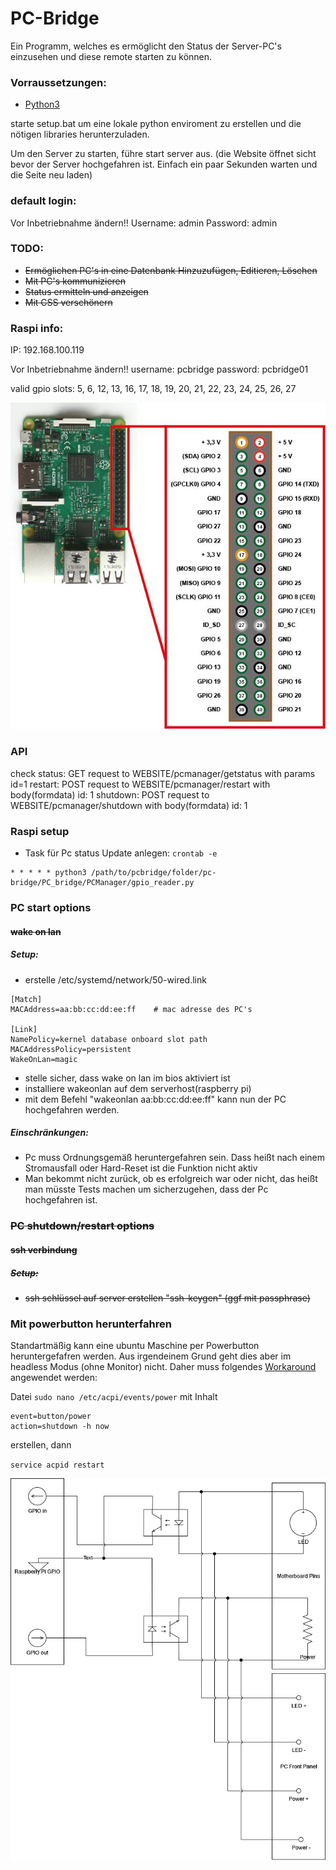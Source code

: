 # PC-Bridge

Ein Programm, welches es ermöglicht den Status der Server-PC's einzusehen und diese remote starten zu können.


### Vorraussetzungen:
* [Python3](https://www.python.org/downloads/)

starte setup.bat um eine lokale python enviroment zu erstellen und die nötigen libraries herunterzuladen.

Um den Server zu starten, führe start server aus. (die Website öffnet sicht bevor der Server hochgefahren ist. Einfach ein paar Sekunden warten und die Seite neu laden)



### default login:
Vor Inbetriebnahme ändern!!
Username: admin
Password: admin

### TODO:
* ~~Ermöglichen PC's in eine Datenbank Hinzuzufügen, Editieren, Löschen~~
* ~~Mit PC's kommunizieren~~
* ~~Status ermitteln und anzeigen~~
* ~~Mit CSS verschönern~~


### Raspi info:
IP: 192.168.100.119

Vor Inbetriebnahme ändern!!
username: pcbridge
password: pcbridge01

valid gpio slots: 5, 6, 12, 13, 16, 17, 18, 19, 20, 21, 22, 23, 24, 25, 26, 27

![](./img/raspberry-pi-15b.jpg)


### API
check status: GET request to WEBSITE/pcmanager/getstatus with params id=1
restart: POST request to WEBSITE/pcmanager/restart with body(formdata) id: 1
shutdown: POST request to WEBSITE/pcmanager/shutdown with body(formdata) id: 1

### Raspi setup
* Task für Pc status Update anlegen: `crontab -e`
```
* * * * * python3 /path/to/pcbridge/folder/pc-bridge/PC_bridge/PCManager/gpio_reader.py
```

### PC start options

#### ~~wake on lan~~
##### Setup:
* erstelle /etc/systemd/network/50-wired.link
```
[Match]
MACAddress=aa:bb:cc:dd:ee:ff    # mac adresse des PC's

[Link]
NamePolicy=kernel database onboard slot path
MACAddressPolicy=persistent
WakeOnLan=magic
```
* stelle sicher, dass wake on lan im bios aktiviert ist
* installiere wakeonlan auf dem serverhost(raspberry pi)
* mit dem Befehl "wakeonlan aa:bb:cc:dd:ee:ff" kann nun der PC hochgefahren werden.

##### Einschränkungen:
* Pc muss Ordnungsgemäß heruntergefahren sein. Dass heißt nach einem Stromausfall oder Hard-Reset ist die Funktion nicht aktiv
* Man bekommt nicht zurück, ob es erfolgreich war oder nicht, das heißt man müsste Tests machen um sicherzugehen, dass der Pc hochgefahren ist.


### ~~PC shutdown/restart options~~

#### ~~ssh verbindung~~
##### ~~Setup:~~
* ~~ssh schlüssel auf server erstellen "ssh-keygen" (ggf mit passphrase)~~

### Mit powerbutton herunterfahren
Standartmäßig kann eine ubuntu Maschine per Powerbutton heruntergefafren werden. Aus irgendeinem Grund geht dies aber im headless Modus (ohne Monitor) nicht. Daher muss folgendes [Workaround](https://superuser.com/questions/1523918/run-script-when-power-button-pressed) angewendet werden:

Datei
`sudo nano /etc/acpi/events/power`
mit Inhalt 
```
event=button/power
action=shutdown -h now
```
erstellen, dann

`service acpid restart`


![Circuit](./img/Power_Circuit.png)

